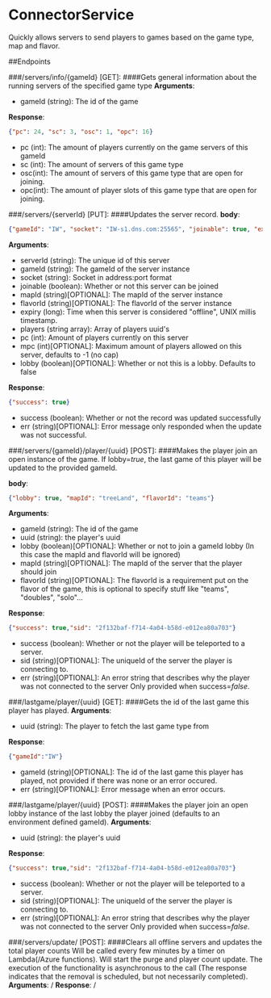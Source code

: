 # ConnectorService
Quickly allows servers to send players to games based on the game type, map and flavor.

##Endpoints

###/servers/info/{gameId} [GET]:
####Gets general information about the running servers of the specified game type
**Arguments**:
- gameId (string): The id of the game

**Response**: 
```json
{"pc": 24, "sc": 3, "osc": 1, "opc": 16}
```
- pc (int): The amount of players currently on the game servers of this gameId
- sc (int): The amount of servers of this game type
- osc(int): The amount of servers of this game type that are open for joining.
- opc(int): The amount of player slots of this game type that are open for joining.

###/servers/{serverId} [PUT]:
####Updates the server record.
**body**:
```json
{"gameId": "IW", "socket": "IW-s1.dns.com:25565", "joinable": true, "expiry": 1478210318965, "players": ["6939204d-497f-4094-a7da-1a6346aacd9b"], "pc": 1, "mpc": 16}
```


**Arguments**:
- serverId (string): The unique id of this server
- gameId (string): The gameId of the server instance
- socket (string): Socket in address:port format
- joinable (boolean): Whether or not this server can be joined
- mapId (string)[OPTIONAL]: The mapId of the server instance
- flavorId (string)[OPTIONAL]: The flavorId of the server instance
- expiry (long): Time when this server is considered "offline", UNIX millis timestamp.
- players (string array): Array of players uuid's
- pc (int): Amount of players currently on this server
- mpc (int)[OPTIONAL]: Maximum amount of players allowed on this server, defaults to -1 (no cap)
- lobby (boolean)[OPTIONAL]: Whether or not this is a lobby. Defaults to false

**Response**: 
```json
{"success": true}
```
- success (boolean): Whether or not the record was updated successfully 
- err (string)[OPTIONAL]: Error message only responded when the update was not successful.

###/servers/{gameId}/player/{uuid} [POST]:
####Makes the player join an open instance of the game.
If lobby=*true*, the last game of this player will be updated to the provided gameId.

**body**:
```json
{"lobby": true, "mapId": "treeLand", "flavorId": "teams"}
```
**Arguments**:
- gameId (string): The id of the game
- uuid (string): the player's uuid
- lobby (boolean)[OPTIONAL]: Whether or not to join a gameId lobby (In this case the mapId and flavorId will be ignored)
- mapId (string)[OPTIONAL]: The mapId of the server that the player should join
- flavorId (string)[OPTIONAL]: The flavorId is a requirement put on the flavor of the game, this is optional to specify stuff like "teams", "doubles", "solo"...

**Response**: 
```json
{"success": true,"sid": "2f132baf-f714-4a04-b58d-e012ea80a703"}
```
- success (boolean): Whether or not the player will be teleported to a server.
- sid (string)[OPTIONAL]: The uniqueId of the server the player is connecting to.
- err (string)[OPTIONAL]: An error string that describes why the player was not connected to the server Only provided when success=*false*.

###/lastgame/player/{uuid} [GET]:
####Gets the id of the last game this player has played.
**Arguments**:
- uuid (string): The player to fetch the last game type from

**Response**: 
```json
{"gameId":"IW"}
```
- gameId (string)[OPTIONAL]: The id of the last game this player has played, not provided if there was none or an error occured.
- err (string)[OPTIONAL]: Error message when an error occurs.

###/lastgame/player/{uuid} [POST]:
####Makes the player join an open lobby instance of the last lobby the player joined (defaults to an environment defined gameId).
**Arguments**:
- uuid (string): the player's uuid

**Response**: 
```json
{"success": true,"sid": "2f132baf-f714-4a04-b58d-e012ea80a703"}
```
- success (boolean): Whether or not the player will be teleported to a server.
- sid (string)[OPTIONAL]: The uniqueId of the server the player is connecting to.
- err (string)[OPTIONAL]: An error string that describes why the player was not connected to the server Only provided when success=*false*.

###/servers/update/ [POST]:
####Clears all offline servers and updates the total player counts
Will be called every few minutes by a timer on Lambda(/Azure functions). 
Will start the purge and player count update.
The execution of the functionality is asynchronous to the call (The response indicates that the removal is scheduled, but not necessarily completed).
**Arguments**:
/
**Response**:
/
